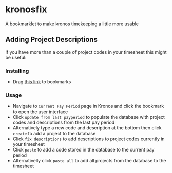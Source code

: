 # kronosfix

A bookmarklet to make kronos timekeeping a little more usable

## Adding Project Descriptions
If you have more than a couple of project codes in your timesheet this might be useful:

### Installing 
* Drag [this link](kronofix) to bookmarks

### Usage
* Navigate to `Current Pay Period` page in Kronos and click the bookmark to open the user interface
* Click `update from last payperiod` to populate the database with project codes and descriptions from the last pay period
* Alternatively type a new code and description at the bottom then click `create` to add a project to the database
* Click `fix descriptions` to add descriptions to project codes currently in your timesheet
* Click `paste` to add a code stored in the database to the current pay period
* Alternativelly click `paste all` to add all projects from the database to the timesheet
